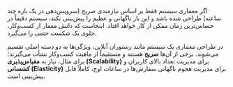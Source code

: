 اگر معماری سیستم فقط بر اساس نیازمندی صریح (سرویس‌دهی در یک بازه چند ساعته) طراحی شده باشد و این بار ناگهانی و عظیم را پیش‌بینی نکند، سیستم دقیقاً در حساس‌ترین زمان ممکن از کار خواهد افتاد. اینجاست که دانش معمار از کسب‌وکار، جلوی یک شکست حتمی را می‌گیرد.

در طراحی معماری یک سیستم مانند رستوران آنلاین، ویژگی‌ها به دو دسته اصلی تقسیم می‌شوند. برخی از آن‌ها **صریح** هستند و مستقیماً از ماهیت کسب‌وکار نشأت می‌گیرند؛ برای مثال، نیاز به **مقیاس‌پذیری (Scalability)** برای مدیریت تعداد بالای کاربران و **کشسانی (Elasticity)** برای مدیریت هجوم ناگهانی سفارش‌ها در ساعات اوج، کاملاً قابل پیش‌بینی است.
